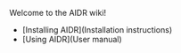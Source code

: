 Welcome to the AIDR wiki!

* [Installing AIDR](Installation instructions)
* [Using AIDR](User manual)
